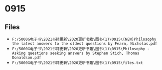 # 0915

## Files

- `F:/5000G电子书\2021书籍更新\2020更新书籍\图书(1)\0915\(NEW)Philosophy the latest answers to the oldest questions by Fearn, Nicholas.pdf`
- `F:/5000G电子书\2021书籍更新\2020更新书籍\图书(1)\0915\Philosophy - Asking questions seeking answers by Stephen Stich, Thomas Donaldson.pdf`
- `F:/5000G电子书\2021书籍更新\2020更新书籍\图书(1)\0915\files.txt`
